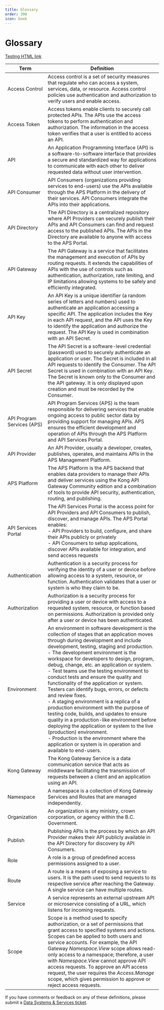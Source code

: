```yaml
---
title: Glossary
order: 390
icon: book
---
```


# Glossary

<a href="http://example.com/" target="_blank">Testing HTML link</a>

| Term | Definition |
| --------------- | --------------- |
| Access Control | Access control is a set of security measures that regulate who can access a system, services, data, or resource. Access control policies use authentication and authorization to verify users and enable access. |
| Access Token | Access tokens enable clients to securely call protected APIs. The APIs use the access tokens to perform authentication and authorization. The information in the access token verifies that a user is entitled to access an API. |
| API          | An Application Programming Interface (API) is a software-to-software interface that provides a secure and standardized way for applications to communicate with each other to deliver requested data without user intervention. |
| API Consumer  | API Consumers (organizations providing services to end-users) use the APIs available through the APS Platform in the delivery of their services. API Consumers integrate the APIs into their applications. |
| API Directory | The API Directory is a centralized repository where API Providers can securely publish their APIs and API Consumers can find and request access to the published APIs. The APIs in the Directory are available to anyone with access to the APS Portal. |
| API Gateway   | The API Gateway is a service that facilitates the management and execution of APIs by routing requests. It extends the capabilities of APIs with the use of controls such as authentication, authorization, rate limiting, and IP limitations allowing systems to be safely and efficiently integrated. |
| API Key       | An API Key is a unique identifier (a random series of letters and numbers) used to authenticate an application accessing a specific API. The application includes the Key in each API request, and the API uses the Key to identify the application and authorize the request. The API Key is used in combination with an API Secret. |
| API Secret    | The API Secret is a software-level credential (password) used to securely authenticate an application or user. The Secret is included in all API requests to identify the Consumer. The API Secret is used in combination with an API Key. The Secret is known only to the Consumer and the API gateway. It is only displayed upon creation and must be recorded by the Consumer. |
| API Program Services (APS) | API Program Services (APS) is the team responsible for delivering services that enable ongoing access to public sector data by providing support for managing APIs. APS ensures the efficient development and operation of APIs through the APS Platform and API Services Portal. |
| API Provider               | An API Provider, usually a developer, creates, publishes, operates, and maintains APIs in the APS Management Platform. |
| APS Platform               | The APS Platform is the APS backend that enables data providers to manage their APIs and deliver services using the Kong API Gateway Community edition and a combination of tools to provide API security, authentication, routing, and publishing. |
| API Services Portal        | The API Services Portal is the access point for API Providers and API Consumers to publish, discover, and manage APIs. The APS Portal enables:<br />- API Providers to build, configure, and share their APIs publicly or privately<br />- API Consumers to setup applications, discover APIs available for integration, and send access requests |
| Authentication             | Authentication is a security process for verifying the identity of a user or device before allowing access to a system, resource, or function. Authentication validates that a user or system is who they claim to be. |
| Authorization              | Authorization is a security process for providing a user or device with access to a requested system, resource, or function based on permissions. Authorization is provided only after a user or device has been authenticated. |
| Environment                | An environment in software development is the collection of stages that an application moves through during development and include development, testing, staging and production.<br />- The development environment is the workspace for developers to design, program, debug, change, etc. an application or system.<br />- Test teams use the testing environment to conduct tests and ensure the quality and functionality of the application or system. Testers can identify bugs, errors, or defects and review fixes.<br />- A staging environment is a replica of a production environment with the purpose of testing code, builds, and updates to ensure quality in a production-like environment before deploying the application or system to the live (production) environment.<br />- Production is the environment where the application or system is in operation and available to end-users. |
| Kong Gateway               | The Kong Gateway Service is a data communication service that acts as middleware facilitating the transmission of requests between a client and an application using an API. |
| Namespace    | A namespace is a collection of Kong Gateway Services and Routes that are managed independently. |
| Organization | An organization is any ministry, crown corporation, or agency within the B.C. Government. |
| Publish      | Publishing APIs is the process by which an API Provider makes their API publicly available in the API Directory for discovery by API Consumers. |
| Role         | A role is a group of predefined access permissions assigned to a user. |
| Route        | A route is a means of exposing a service to users. It is the path used to send requests to its respective service after reaching the Gateway. A single service can have multiple routes. |
| Service      | A service represents an external upstream API or microservice consisting of a URL, which listens for incoming requests. |
| Scope        | Scope is a method used to specify authorization, or a set of permissions that grant access to specified systems and actions. Scopes can be applied to both users and service accounts. For example, the API Gateway *Namespace.View* scope allows read-only access to a namespace; therefore, a user with *Namespace.View* cannot approve API access requests. To approve an API access request, the user requires the *Access.Manage* scope, which gives permission to approve or reject access requests. |

If you have comments or feedback on any of these definitions, please submit a [Data Systems & Services ticket](https://dpdd.atlassian.net/servicedesk/customer/portal/1/group/1/create/18?summary=APS%20Glossary%20Feedback.&customfield_10402=10423).
